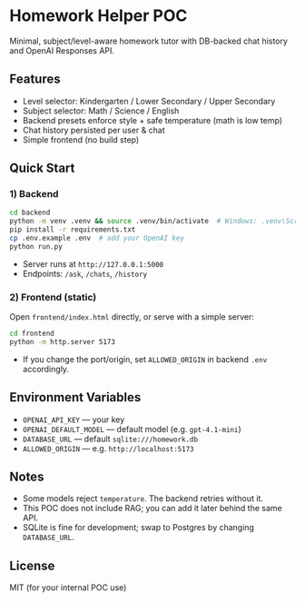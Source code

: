# Homework Helper POC

Minimal, subject/level-aware homework tutor with DB-backed chat history and OpenAI Responses API.

## Features
- Level selector: Kindergarten / Lower Secondary / Upper Secondary
- Subject selector: Math / Science / English
- Backend presets enforce style + safe temperature (math is low temp)
- Chat history persisted per user & chat
- Simple frontend (no build step)

## Quick Start

### 1) Backend
```bash
cd backend
python -m venv .venv && source .venv/bin/activate  # Windows: .venv\Scripts\activate
pip install -r requirements.txt
cp .env.example .env  # add your OpenAI key
python run.py
```

- Server runs at `http://127.0.0.1:5000`
- Endpoints: `/ask`, `/chats`, `/history`

### 2) Frontend (static)
Open `frontend/index.html` directly, or serve with a simple server:
```bash
cd frontend
python -m http.server 5173
```
- If you change the port/origin, set `ALLOWED_ORIGIN` in backend `.env` accordingly.

## Environment Variables
- `OPENAI_API_KEY` — your key
- `OPENAI_DEFAULT_MODEL` — default model (e.g. `gpt-4.1-mini`)
- `DATABASE_URL` — default `sqlite:///homework.db`
- `ALLOWED_ORIGIN` — e.g. `http://localhost:5173`

## Notes
- Some models reject `temperature`. The backend retries without it.
- This POC does not include RAG; you can add it later behind the same API.
- SQLite is fine for development; swap to Postgres by changing `DATABASE_URL`.

## License
MIT (for your internal POC use)

